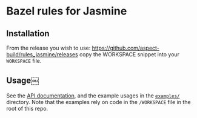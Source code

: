 # Bazel rules for Jasmine

## Installation

From the release you wish to use:
<https://github.com/aspect-build/rules_jasmine/releases>
copy the WORKSPACE snippet into your `WORKSPACE` file.

## Usage￼
See the [API documentation](./docs/rules), and the example usages in the [`examples/`](https://github.com/aspect-build/rules_jasmine/tree/main/examples/) directory.
Note that the examples rely on code in the `/WORKSPACE` file in the root of this repo.
